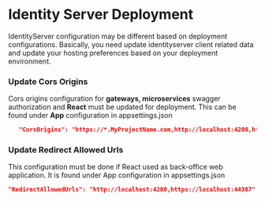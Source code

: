 Identity Server Deployment
==========================

IdentityServer configuration may be different based on deployment configurations. Basically, you need update identityserver client related data and update your hosting preferences based on your deployment environment.

### Update Cors Origins

Cors origins configuration for **gateways, microservices** swagger authorization and **React** must be updated for deployment. This can be found under **App** configuration in appsettings.json

```json
   "CorsOrigins": "https://*.MyProjectName.com,http://localhost:4200,https://localhost:44307,https://localhost:44325,https://localhost:44353,https://localhost:44367,https://localhost:44388,https://localhost:44381,https://localhost:44361",
```

### Update Redirect Allowed Urls

This configuration must be done if React used as back-office web application. It is found under App configuration in appsettings.json

```json
"RedirectAllowedUrls": "http://localhost:4200,https://localhost:44307"
```
